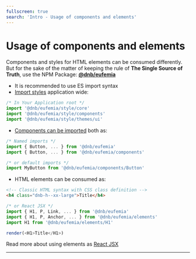 ```yaml
---
fullscreen: true
search: 'Intro - Usage of components and elements'
---
```


<Intro>

# Usage of components and elements

Components and styles for HTML elements can be consumed differently. But for the sake of the matter of keeping the rule of **The Single Source of Truth**, use the NPM Package: [**@dnb/eufemia**](https://www.npmjs.com/package/@dnb/eufemia)

- It is recommended to use ES import syntax
- [Import styles](!/uilib/usage/customisation/styling/consume-styles) application wide:

```js
/* In Your Application root */
import '@dnb/eufemia/style/core'
import '@dnb/eufemia/style/components'
import '@dnb/eufemia/style/themes/ui'
```

- [Components can be imported](!/uilib/usage/first-steps/the-basics#compiler) both as:

```js
/* Named imports */
import { Button, ... } from '@dnb/eufemia'
import { Button, ... } from '@dnb/eufemia/components'
```

```js
/* or default imports */
import MyButton from '@dnb/eufemia/components/Button'
```

- HTML elements can be consumed as:

```html
<!-- Classic HTML syntax with CSS class definition -->
<h4 class="dnb-h--xx-large">Title</h4>
```

```js
/* or React JSX */
import { H1, P, Link, ... } from '@dnb/eufemia'
import { H1, P, Anchor, ... } from '@dnb/eufemia/elements'
import H1 from '@dnb/eufemia/elements/H1'

render(<H1>Title</H1>)
```

Read more about using elements as [React JSX](!/uilib/elements#react-jsx)

---

<IntroFooter href="/uilib/intro/13-quality-and-tests" text="Next - Quality and Tests" />

</Intro>
